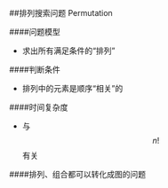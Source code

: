 ##排列搜索问题 Permutation 

####问题模型
- 求出所有满足条件的“排列”

####判断条件
- 排列中的元素是顺序“相关”的

####时间复杂度
- 与 $$n!$$  有关


####排列、组合都可以转化成图的问题
